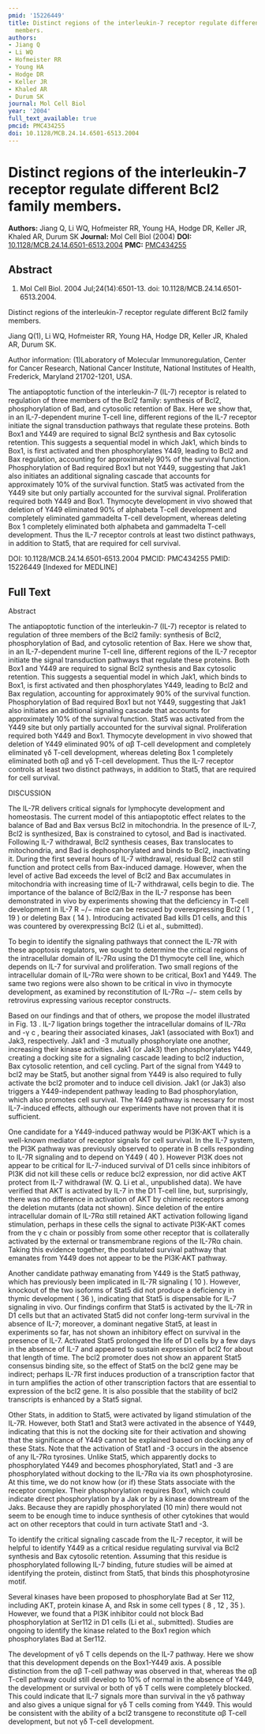 ```yaml
---
pmid: '15226449'
title: Distinct regions of the interleukin-7 receptor regulate different Bcl2 family
  members.
authors:
- Jiang Q
- Li WQ
- Hofmeister RR
- Young HA
- Hodge DR
- Keller JR
- Khaled AR
- Durum SK
journal: Mol Cell Biol
year: '2004'
full_text_available: true
pmcid: PMC434255
doi: 10.1128/MCB.24.14.6501-6513.2004
---
```


# Distinct regions of the interleukin-7 receptor regulate different Bcl2 family members.
**Authors:** Jiang Q, Li WQ, Hofmeister RR, Young HA, Hodge DR, Keller JR, Khaled AR, Durum SK
**Journal:** Mol Cell Biol (2004)
**DOI:** [10.1128/MCB.24.14.6501-6513.2004](https://doi.org/10.1128/MCB.24.14.6501-6513.2004)
**PMC:** [PMC434255](https://www.ncbi.nlm.nih.gov/pmc/articles/PMC434255/)

## Abstract

1. Mol Cell Biol. 2004 Jul;24(14):6501-13. doi: 10.1128/MCB.24.14.6501-6513.2004.

Distinct regions of the interleukin-7 receptor regulate different Bcl2 family 
members.

Jiang Q(1), Li WQ, Hofmeister RR, Young HA, Hodge DR, Keller JR, Khaled AR, 
Durum SK.

Author information:
(1)Laboratory of Molecular Immunoregulation, Center for Cancer Research, 
National Cancer Institute, National Institutes of Health, Frederick, Maryland 
21702-1201, USA.

The antiapoptotic function of the interleukin-7 (IL-7) receptor is related to 
regulation of three members of the Bcl2 family: synthesis of Bcl2, 
phosphorylation of Bad, and cytosolic retention of Bax. Here we show that, in an 
IL-7-dependent murine T-cell line, different regions of the IL-7 receptor 
initiate the signal transduction pathways that regulate these proteins. Both 
Box1 and Y449 are required to signal Bcl2 synthesis and Bax cytosolic retention. 
This suggests a sequential model in which Jak1, which binds to Box1, is first 
activated and then phosphorylates Y449, leading to Bcl2 and Bax regulation, 
accounting for approximately 90% of the survival function. Phosphorylation of 
Bad required Box1 but not Y449, suggesting that Jak1 also initiates an 
additional signaling cascade that accounts for approximately 10% of the survival 
function. Stat5 was activated from the Y449 site but only partially accounted 
for the survival signal. Proliferation required both Y449 and Box1. Thymocyte 
development in vivo showed that deletion of Y449 eliminated 90% of alphabeta 
T-cell development and completely eliminated gammadelta T-cell development, 
whereas deleting Box 1 completely eliminated both alphabeta and gammadelta 
T-cell development. Thus the IL-7 receptor controls at least two distinct 
pathways, in addition to Stat5, that are required for cell survival.

DOI: 10.1128/MCB.24.14.6501-6513.2004
PMCID: PMC434255
PMID: 15226449 [Indexed for MEDLINE]

## Full Text

Abstract

The antiapoptotic function of the interleukin-7 (IL-7) receptor is related to regulation of three members of the Bcl2 family: synthesis of Bcl2, phosphorylation of Bad, and cytosolic retention of Bax. Here we show that, in an IL-7-dependent murine T-cell line, different regions of the IL-7 receptor initiate the signal transduction pathways that regulate these proteins. Both Box1 and Y449 are required to signal Bcl2 synthesis and Bax cytosolic retention. This suggests a sequential model in which Jak1, which binds to Box1, is first activated and then phosphorylates Y449, leading to Bcl2 and Bax regulation, accounting for approximately 90% of the survival function. Phosphorylation of Bad required Box1 but not Y449, suggesting that Jak1 also initiates an additional signaling cascade that accounts for approximately 10% of the survival function. Stat5 was activated from the Y449 site but only partially accounted for the survival signal. Proliferation required both Y449 and Box1. Thymocyte development in vivo showed that deletion of Y449 eliminated 90% of αβ T-cell development and completely eliminated γδ T-cell development, whereas deleting Box 1 completely eliminated both αβ and γδ T-cell development. Thus the IL-7 receptor controls at least two distinct pathways, in addition to Stat5, that are required for cell survival.

DISCUSSION

The IL-7R delivers critical signals for lymphocyte development and homeostasis. The current model of this antiapoptotic effect relates to the balance of Bad and Bax versus Bcl2 in mitochondria. In the presence of IL-7, Bcl2 is synthesized, Bax is constrained to cytosol, and Bad is inactivated. Following IL-7 withdrawal, Bcl2 synthesis ceases, Bax translocates to mitochondria, and Bad is dephosphorylated and binds to Bcl2, inactivating it. During the first several hours of IL-7 withdrawal, residual Bcl2 can still function and protect cells from Bax-induced damage. However, when the level of active Bad exceeds the level of Bcl2 and Bax accumulates in mitochondria with increasing time of IL-7 withdrawal, cells begin to die. The importance of the balance of Bcl2/Bax in the IL-7 response has been demonstrated in vivo by experiments showing that the deficiency in T-cell development in IL-7 R −/− mice can be rescued by overexpressing Bcl2 ( 1 , 19 ) or deleting Bax ( 14 ). Introducing activated Bad kills D1 cells, and this was countered by overexpressing Bcl2 (Li et al., submitted).

To begin to identify the signaling pathways that connect the IL-7R with these apoptosis regulators, we sought to determine the critical regions of the intracellular domain of IL-7Rα using the D1 thymocyte cell line, which depends on IL-7 for survival and proliferation. Two small regions of the intracellular domain of IL-7Rα were shown to be critical, Box1 and Y449. The same two regions were also shown to be critical in vivo in thymocyte development, as examined by reconstitution of IL-7Rα −/− stem cells by retrovirus expressing various receptor constructs.

Based on our findings and that of others, we propose the model illustrated in Fig. 13 . IL-7 ligation brings together the intracellular domains of IL-7Rα and -γ c , bearing their associated kinases, Jak1 (associated with Box1) and Jak3, respectively. Jak1 and -3 mutually phosphorylate one another, increasing their kinase activities. Jak1 (or Jak3) then phosphorylates Y449, creating a docking site for a signaling cascade leading to bcl2 induction, Bax cytosolic retention, and cell cycling. Part of the signal from Y449 to bcl2 may be Stat5, but another signal from Y449 is also required to fully activate the bcl2 promoter and to induce cell division. Jak1 (or Jak3) also triggers a Y449-independent pathway leading to Bad phosphorylation, which also promotes cell survival. The Y449 pathway is necessary for most IL-7-induced effects, although our experiments have not proven that it is sufficient.

One candidate for a Y449-induced pathway would be PI3K-AKT which is a well-known mediator of receptor signals for cell survival. In the IL-7 system, the PI3K pathway was previously observed to operate in B cells responding to IL-7R signaling and to depend on Y449 ( 40 ). However PI3K does not appear to be critical for IL-7-induced survival of D1 cells since inhibitors of PI3K did not kill these cells or reduce bcl2 expression, nor did active AKT protect from IL-7 withdrawal (W. Q. Li et al., unpublished data). We have verified that AKT is activated by IL-7 in the D1 T-cell line, but, surprisingly, there was no difference in activation of AKT by chimeric receptors among the deletion mutants (data not shown). Since deletion of the entire intracellular domain of IL-7Rα still retained AKT activation following ligand stimulation, perhaps in these cells the signal to activate PI3K-AKT comes from the γ c chain or possibly from some other receptor that is collaterally activated by the external or transmembrane regions of the IL-7Rα chain. Taking this evidence together, the postulated survival pathway that emanates from Y449 does not appear to be the PI3K-AKT pathway.

Another candidate pathway emanating from Y449 is the Stat5 pathway, which has previously been implicated in IL-7R signaling ( 10 ). However, knockout of the two isoforms of Stat5 did not produce a deficiency in thymic development ( 36 ), indicating that Stat5 is dispensable for IL-7 signaling in vivo. Our findings confirm that Stat5 is activated by the IL-7R in D1 cells but that an activated Stat5 did not confer long-term survival in the absence of IL-7; moreover, a dominant negative Stat5, at least in experiments so far, has not shown an inhibitory effect on survival in the presence of IL-7. Activated Stat5 prolonged the life of D1 cells by a few days in the absence of IL-7 and appeared to sustain expression of bcl2 for about that length of time. The bcl2 promoter does not show an apparent Stat5 consensus binding site, so the effect of Stat5 on the bcl2 gene may be indirect; perhaps IL-7R first induces production of a transcription factor that in turn amplifies the action of other transcription factors that are essential to expression of the bcl2 gene. It is also possible that the stability of bcl2 transcripts is enhanced by a Stat5 signal.

Other Stats, in addition to Stat5, were activated by ligand stimulation of the IL-7R. However, both Stat1 and Stat3 were activated in the absence of Y449, indicating that this is not the docking site for their activation and showing that the significance of Y449 cannot be explained based on docking any of these Stats. Note that the activation of Stat1 and -3 occurs in the absence of any IL-7Rα tyrosines. Unlike Stat5, which apparently docks to phosphorylated Y449 and becomes phosphorylated, Stat1 and -3 are phosphorylated without docking to the IL-7Rα via its own phosphotyrosine. At this time, we do not know how (or if) these Stats associate with the receptor complex. Their phosphorylation requires Box1, which could indicate direct phosphorylation by a Jak or by a kinase downstream of the Jaks. Because they are rapidly phosphorylated (10 min) there would not seem to be enough time to induce synthesis of other cytokines that would act on other receptors that could in turn activate Stat1 and -3.

To identify the critical signaling cascade from the IL-7 receptor, it will be helpful to identify Y449 as a critical residue regulating survival via Bcl2 synthesis and Bax cytosolic retention. Assuming that this residue is phosphorylated following IL-7 binding, future studies will be aimed at identifying the protein, distinct from Stat5, that binds this phosphotyrosine motif.

Several kinases have been proposed to phosphorylate Bad at Ser 112, including AKT, protein kinase A, and Rsk in some cell types ( 8 , 12 , 35 ). However, we found that a PI3K inhibitor could not block Bad phosphorylation at Ser112 in D1 cells (Li et al., submitted). Studies are ongoing to identify the kinase related to the Box1 region which phosphorylates Bad at Ser112.

The development of γδ T cells depends on the IL-7 pathway. Here we show that this development depends on the Box1-Y449 axis. A possible distinction from the αβ T-cell pathway was observed in that, whereas the αβ T-cell pathway could still develop to 10% of normal in the absence of Y449, the development or survival or both of γδ T cells were completely blocked. This could indicate that IL-7 signals more than survival in the γδ pathway and also gives a unique signal for γδ T cells coming from Y449. This would be consistent with the ability of a bcl2 transgene to reconstitute αβ T-cell development, but not γδ T-cell development.
